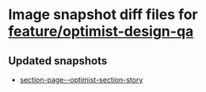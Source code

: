 # Image snapshot diff files for [feature/optimist-design-qa](https://github.com/brightsitesconsulting/standard-pwamp/pull/878)

## Updated snapshots
- [section-page--optimist-section-story](./section-page--optimist-section-story)
